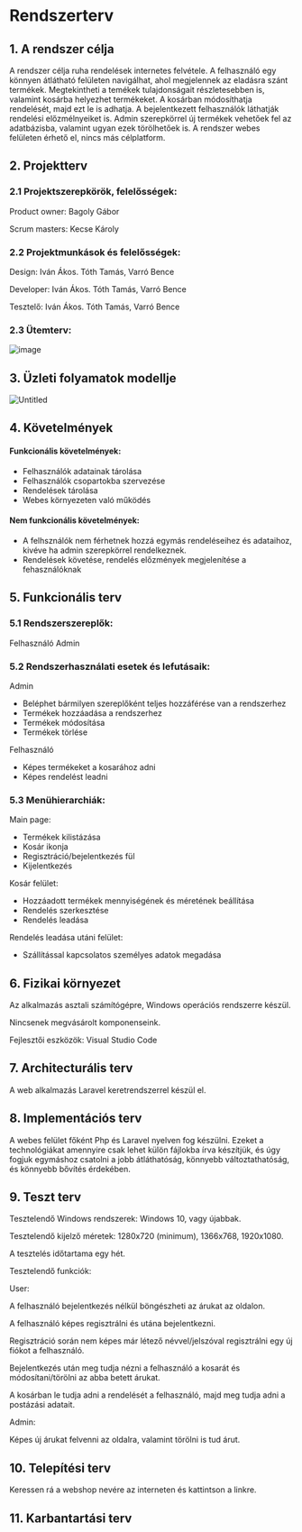 # Rendszerterv
## 1. A rendszer célja
A rendszer célja ruha rendelések internetes felvétele. A felhasználó egy könnyen átlátható felületen navigálhat, ahol megjelennek az eladásra szánt termékek. Megtekintheti a temékek tulajdonságait részletesebben is, valamint kosárba helyezhet termékeket. A kosárban módosíthatja rendelését, majd ezt le is adhatja. A bejelentkezett felhasználók láthatják rendelési előzmélnyeiket is. Admin szerepkörrel új termékek vehetőek fel az adatbázisba, valamint ugyan ezek törölhetőek is. A rendszer webes felületen érhető el, nincs más célplatform.
## 2. Projektterv
### 2.1 Projektszerepkörök, felelősségek:
Product owner: Bagoly Gábor

Scrum masters: Kecse Károly
### 2.2 Projektmunkások és felelősségek:
Design: Iván Ákos. Tóth Tamás, Varró Bence

Developer: Iván Ákos. Tóth Tamás, Varró Bence

Tesztelő: Iván Ákos. Tóth Tamás, Varró Bence

### 2.3 Ütemterv:
![image](https://user-images.githubusercontent.com/103049058/199763064-5829f004-9d7b-4a69-95ff-584da699eca1.png)

## 3. Üzleti folyamatok modellje
![Untitled](https://user-images.githubusercontent.com/78543866/199767167-20d6600e-c66a-470c-9811-53f201a659bf.png)


## 4. Követelmények
#### Funkcionális követelmények:
- Felhasználók adatainak tárolása
- Felhasználók csopartokba szervezése
- Rendelések tárolása
- Webes környezeten való működés
#### Nem funkcionális követelmények:
- A felhsználók nem férhetnek hozzá egymás rendeléseihez és adataihoz, kivéve ha admin szerepkörrel rendelkeznek.
- Rendelések követése, rendelés előzmények megjelenítése a fehasználóknak
## 5. Funkcionális terv
### 5.1 Rendszerszereplők:
Felhasználó
Admin

### 5.2  Rendszerhasználati esetek és lefutásaik:
Admin
- Beléphet bármilyen szereplőként teljes hozzáférése van a rendszerhez
- Termékek hozzáadása a rendszerhez
- Termékek módosítása
- Termékek törlése

Felhasználó 
- Képes termékeket a kosarához adni
- Képes rendelést leadni

### 5.3 Menühierarchiák:
Main page:
- Termékek kilistázása
- Kosár ikonja
- Regisztráció/bejelentkezés fül
- Kijelentkezés

Kosár felület:
- Hozzáadott termékek mennyiségének és méretének beállítása
- Rendelés szerkesztése
- Rendelés leadása

Rendelés leadása utáni felület:
- Szállítással kapcsolatos személyes adatok megadása

## 6. Fizikai környezet
Az alkalmazás asztali számítógépre, Windows operációs rendszerre készül.

Nincsenek megvásárolt komponenseink.

Fejlesztői eszközök: Visual Studio Code

## 7. Architecturális terv
A web alkalmazás Laravel keretrendszerrel készül el.

## 8. Implementációs terv
A webes felület főként Php és Laravel nyelven fog készülni. Ezeket a technológiákat amennyire csak lehet külön fájlokba írva készítjük, és úgy fogjuk egymáshoz csatolni a jobb átláthatóság, könnyebb változtathatóság, és könnyebb bővítés érdekében.
## 9. Teszt terv
Tesztelendő Windows rendszerek: Windows 10, vagy újabbak.

Tesztelendő kijelző méretek: 1280x720 (minimum), 1366x768, 1920x1080.

A tesztelés időtartama egy hét.

Tesztelendő funkciók:

User:

A felhasználó bejelentkezés nélkül böngészheti az árukat az oldalon.

A felhasználó képes regisztrálni és utána bejelentkezni.

Regisztráció során nem képes már létező névvel/jelszóval regisztrálni egy új fiókot a felhasználó.

Bejelentkezés után meg tudja nézni a felhasználó a kosarát és módosítani/törölni az abba betett árukat.

A kosárban le tudja adni a rendelését a felhasználó, majd meg tudja adni a postázási adatait.

Admin:

Képes új árukat felvenni az oldalra, valamint törölni is tud árut.

## 10. Telepítési terv

Keressen rá a webshop nevére az interneten és kattintson a linkre.

## 11. Karbantartási terv

